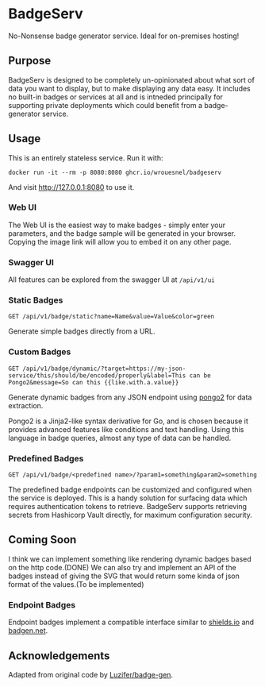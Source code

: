 # BadgeServ

No-Nonsense badge generator service. Ideal for on-premises hosting!

## Purpose

BadgeServ is designed to be completely un-opinionated about what sort of data you want to display, but to make displaying
any data easy. It includes no built-in badges or services at all and is intneded principally for supporting private
deployments which could benefit from a badge-generator service.

## Usage

This is an entirely stateless service. Run it with:

```shell
docker run -it --rm -p 8080:8080 ghcr.io/wrouesnel/badgeserv
```

And visit http://127.0.0.1:8080 to use it.

### Web UI

The Web UI is the easiest way to make badges - simply enter your parameters, and the badge sample will be generated
in your browser. Copying the image link will allow you to embed it on any other page.

### Swagger UI

All features can be explored from the swagger UI at `/api/v1/ui`

### Static Badges

`GET /api/v1/badge/static?name=Name&value=Value&color=green`

Generate simple badges directly from a URL.

### Custom Badges

`GET /api/v1/badge/dynamic/?target=https://my-json-service/this/should/be/encoded/properly&label=This can be Pongo2&message=So can this {{like.with.a.value}}`

Generate dynamic badges from any JSON endpoint using [pongo2](https://github.com/flosch/pongo2) for data
extraction.

Pongo2 is a Jinja2-like syntax derivative for Go, and is chosen because it provides advanced features like conditions
and text handling. Using this language in badge queries, almost any type of data can be handled.

### Predefined Badges

`GET /api/v1/badge/<predefined name>/?param1=something&param2=something`

The predefined badge endpoints can be customized and configured when the service is deployed. This is a handy solution
for surfacing data which requires authentication tokens to retrieve. BadgeServ supports retrieving secrets from
Hashicorp Vault directly, for maximum configuration security.

## Coming Soon

I think we can implement something like rendering dynamic badges based on the http code.(DONE)
We can also try and implement an API of the badges instead of giving the SVG that would return some kinda of json format
of the values.(To be implemented)

### Endpoint Badges

Endpoint badges implement a compatible interface similar to [shields.io](https://shields.io) and [badgen.net](https://badgen.net).

## Acknowledgements

Adapted from original code by [Luzifer/badge-gen](https://github.com/Luzifer/badge-gen).
